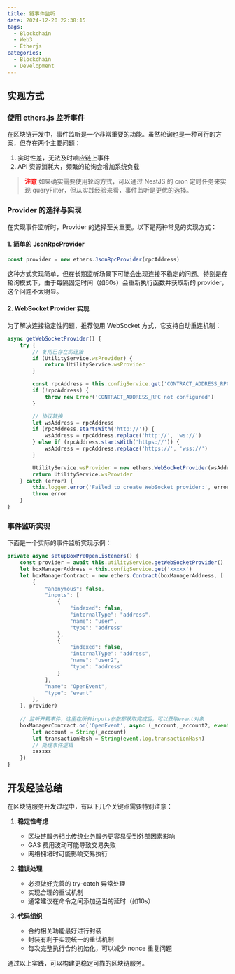 ```yaml
---
title: 链事件监听
date: 2024-12-20 22:38:15
tags: 
  - Blockchain
  - Web3
  - Etherjs
categories:
  - Blockchain
  - Development
---
```


## 实现方式

### 使用 ethers.js 监听事件

在区块链开发中，事件监听是一个非常重要的功能。虽然轮询也是一种可行的方案，但存在两个主要问题：
1. 实时性差，无法及时响应链上事件
2. API 资源消耗大，频繁的轮询会增加系统负载

> <span style="color: red; font-weight: bold;">注意</span>
> 如果确实需要使用轮询方式，可以通过 NestJS 的 cron 定时任务来实现 queryFilter，但从实践经验来看，事件监听是更优的选择。

### Provider 的选择与实现

在实现事件监听时，Provider 的选择至关重要。以下是两种常见的实现方式：

#### 1. 简单的 JsonRpcProvider
```typescript
const provider = new ethers.JsonRpcProvider(rpcAddress)
```
这种方式实现简单，但在长期监听场景下可能会出现连接不稳定的问题。特别是在轮询模式下，由于每隔固定时间（如60s）会重新执行函数并获取新的 provider，这个问题不太明显。

#### 2. WebSocket Provider 实现
为了解决连接稳定性问题，推荐使用 WebSocket 方式，它支持自动重连机制：

```typescript
async getWebSocketProvider() {
    try {
        // 复用已存在的连接
        if (UtilityService.wsProvider) {
            return UtilityService.wsProvider
        }

        const rpcAddress = this.configService.get('CONTRACT_ADDRESS_RPC')
        if (!rpcAddress) {
            throw new Error('CONTRACT_ADDRESS_RPC not configured')
        }

        // 协议转换
        let wsAddress = rpcAddress
        if (rpcAddress.startsWith('http://')) {
            wsAddress = rpcAddress.replace('http://', 'ws://')
        } else if (rpcAddress.startsWith('https://')) {
            wsAddress = rpcAddress.replace('https://', 'wss://')
        }

        UtilityService.wsProvider = new ethers.WebSocketProvider(wsAddress)
        return UtilityService.wsProvider
    } catch (error) {
        this.logger.error('Failed to create WebSocket provider:', error)
        throw error
    }
}
```

### 事件监听实现

下面是一个实际的事件监听实现示例：

```typescript
private async setupBoxPreOpenListeners() {
    const provider = await this.utilityService.getWebSocketProvider()
    let boxManagerAddress = this.configService.get('xxxxx')
    let boxManagerContract = new ethers.Contract(boxManagerAddress, [
        {
            "anonymous": false,
            "inputs": [
                {
                    "indexed": false,
                    "internalType": "address",
                    "name": "user",
                    "type": "address"
                },
                {
                    "indexed": false,
                    "internalType": "address",
                    "name": "user2",
                    "type": "address"
                }
            ],
            "name": "OpenEvent",
            "type": "event"
        },
    ], provider)
    
    // 监听开箱事件，这里在所有inputs参数都获取完成后，可以获取event对象
    boxManagerContract.on('OpenEvent', async (_account,_account2, event) => {
        let account = String(_account)
        let transactionHash = String(event.log.transactionHash)
        // 处理事件逻辑
        xxxxxx
    })
}
```

## 开发经验总结

在区块链服务开发过程中，有以下几个关键点需要特别注意：

1. **稳定性考虑**
   - 区块链服务相比传统业务服务更容易受到外部因素影响
   - GAS 费用波动可能导致交易失败
   - 网络拥堵时可能影响交易执行

2. **错误处理**
   - 必须做好完善的 try-catch 异常处理
   - 实现合理的重试机制
   - 通常建议在命令之间添加适当的延时（如10s）

3. **代码组织**
   - 合约相关功能最好进行封装
   - 封装有利于实现统一的重试机制
   - 每次完整执行合约初始化，可以减少 nonce 重复问题

通过以上实践，可以构建更稳定可靠的区块链服务。